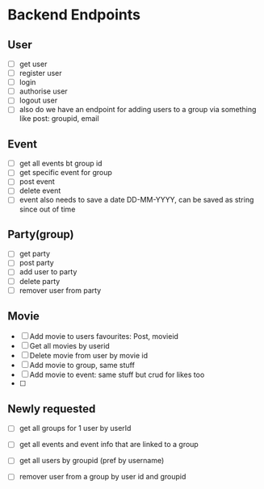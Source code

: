 # Backend Endpoints

## User
- [ ] get user
- [ ] register user
- [ ] login
- [ ] authorise user
- [ ] logout user
- [ ] also do we have an endpoint for adding users to a group via something like post: groupid, email

## Event
- [ ] get all events bt group id
- [ ] get specific event for group
- [ ] post event
- [ ] delete event
- [ ] event also needs to save a date DD-MM-YYYY, can be saved as string since out of time

## Party(group)
- [ ] get party
- [ ] post party
- [ ] add user to party
- [ ] delete party
- [ ] remover user from party

## Movie
- [ ] Add movie to users favourites: Post, movieid
- [ ] Get all movies by userid
- [ ] Delete movie from user by movie id
- [ ] Add movie to group, same stuff
- [ ] Add movie to event: same stuff but crud for likes too
- [ ] 


## Newly requested
- [ ] get all groups for 1 user by userId
- [ ] get all events and event info that are linked to a group
- [ ] get all users by groupid (pref by username)
- [ ] remover user from a group by user id and groupid





